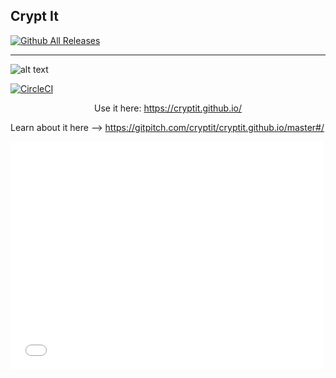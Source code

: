 ## Crypt It
[![Github All Releases](https://img.shields.io/github/downloads/cryptIt/cryptit.github.io/total.svg?style=social)](https://github.com/cryptIt/cryptit.github.io/releases)
<hr>

![alt text](https://github.com/cryptIt/cryptit.github.io/blob/master/testme.png?raw=true "Logo2")

[![CircleCI](https://circleci.com/gh/circleci/mongofinil/tree/master.svg?style=shield&circle-token=b14acf911433d315298235b0c2fbf7b2670a92a8)](https://circleci.com/gh/cryptIt/cryptit.github.io/tree/master)

<center>Use it here: <a href="https://cryptit.github.io/">https://cryptit.github.io/</a></center>

Learn about it here --> https://gitpitch.com/cryptit/cryptit.github.io/master#/

<iframe class="embedly-embed" src="//cdn.embedly.com/widgets/media.html?url=https%3A%2F%2Fgitpitch.com%2Fcryptit%2Fcryptit.github.io%2Fmaster&src=https%3A%2F%2Fgitpitch.com%2Fcryptit%2Fcryptit.github.io%2Fmaster&type=text%2Fhtml&key=internal&schema=gitpitch" width="500" height="365" scrolling="no" frameborder="0" allowfullscreen></iframe>
